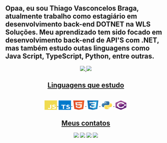 ## Opaa, eu sou Thiago Vasconcelos Braga,  atualmente trabalho como estagiário em desenvolvimento back-end DOTNET na <a  style="text-decoration:none" href="https://www.wlssistemas.com.br"/>WLS Soluções</a>. Meu aprendizado tem sido focado em desenvolvimento back-end de API'S com .NET, mas também estudo outas linguagens como Java Script, TypeScript, Python, entre outras.
<div align="center">
  <a href="https://github.com/thiagovb46">
  <img height="180em" src="https://github-readme-stats.vercel.app/api?username=thiagovb46&show_icons=true&theme=dracula&include_all_commits=true&count_private=true"/>
  <img height="180em" src="https://github-readme-stats.vercel.app/api/top-langs/?username=thiagovb46&layout=compact&langs_count=7&theme=dracula"/>
</div>
  <h2 align="center">Linguagens que estudo</h2>
<div style="display: inline_block" align="center"><br>
  <img align="center" alt="Thiago Vasconcelos Braga" height="30" width="40" src="https://raw.githubusercontent.com/devicons/devicon/master/icons/javascript/javascript-plain.svg">
  <img align="center" alt="Thiago Vasconcelos Braga -Ts" height="30" width="40" src="https://raw.githubusercontent.com/devicons/devicon/master/icons/typescript/typescript-plain.svg">
  <img align="center" alt="Thiago Vasconcelos Braga" height="30" width="40" src="https://raw.githubusercontent.com/devicons/devicon/master/icons/html5/html5-original.svg">
  <img align="center" alt="Thiago Vasconcelos Braga" height="30" width="40" src="https://raw.githubusercontent.com/devicons/devicon/master/icons/css3/css3-original.svg">
  <img align="center" alt="Thiago Vasconcelos Braga" height="30" width="40" src="https://raw.githubusercontent.com/devicons/devicon/master/icons/python/python-original.svg">
  <img align="center" alt="Thiago Vasconcelos Braga" height="30" width="40" src="https://raw.githubusercontent.com/devicons/devicon/master/icons/csharp/csharp-original.svg">
</div>

  
  <h2 align="center">Meus contatos</h2>
 <div align="center"> 
  <a href="https://instagram.com/thiagovb46" target="_blank"><img src="https://img.shields.io/badge/-Instagram-%23E4405F?style=for-the-badge&logo=instagram&logoColor=white" target="_blank"></a>
 	 <a href="https://discord.gg/Thiago V Braga#4535" target="_blank"><img src="https://img.shields.io/badge/Discord-7289DA?style=for-the-badge&logo=discord&logoColor=white" target="_blank"></a> 
  <a href = "mailto:thiagovb46@gmail.com"><img src="https://img.shields.io/badge/-Gmail-%23333?style=for-the-badge&logo=gmail&logoColor=white" target="_blank"></a>
  <a href="https://www.linkedin.com/in/thiagovb46" target="_blank"><img src="https://img.shields.io/badge/-LinkedIn-%230077B5?style=for-the-badge&logo=linkedin&logoColor=white" target="_blank"></a> 
 </div>
